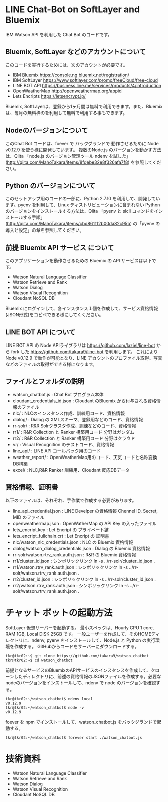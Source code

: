 # LINE Chat-Bot on SoftLayer and Bluemix

IBM Watson API を利用した Chat Bot のコードです。


## Bluemix, SoftLayer などのアカウントについて

このコードを実行するためには、次のアカウントが必要です。

- IBM Bluemix	  https://console.ng.bluemix.net/registration/	
- IBM SoftLayer	  https://www.softlayer.com/promo/freeCloud/free-cloud
- LINE BOT API    https://business.line.me/services/products/4/introduction
- OpenWaatherMap  http://openweathermap.org/appid
- Lets Encripts   https://letsencrypt.jp/

Bluemix, SoftLayerは、登録から1ヶ月間は無料で利用できます。また、Bluemixは、毎月の無料枠のを利用して無料で利用する事もできます。


## Nodeのバージョンについて

このChat Bot コードは、foever で バックグランドで 動作させるために Node v0.12.9 を使う様に開発しています。 複数のNode.js のバージョンを動かす方法は、Qiita 「node.js のバージョン管理ツール ndenv を試した」(http://qiita.com/MahoTakara/items/8fdebe32e8f326afa7f8) を参照してください。


## Python のバージョンについて

このセットアップ用のコードの一部に、Python 2.7.10 を利用して、開発しています。pyenv を利用して、Linux ディストリビューションに含まれない Python のバージョンをインストールする方法は、Qiita 「pyenv と slcli コマンドをインストールする手順」(http://qiita.com/MahoTakara/items/cbd861112b00da82c95b) の「pyenv の導入と設定」の章を参照してください。


## 前提 Bluemix API サービス について

このアプリケーションを動作させるための Bluemix の API サービスは以下です。

- Watson Natural Language Classifier
- Watson Retrieve and Rank
- Watson Dialog
- Watson Visual Recognition
- Cloudant NoSQL DB

Bluemix にログインして、各インスタンス１個を作成して、サービス資格情報(JSON形式)をコピペできる様にしてくください。 


## LINE BOT API について

LINE BOT API の Node APIライブラリは https://github.com/laziel/line-bot から fork した https://github.com/takara9/line-bot を利用します。 これにより Node v0.12.9 で動作が可能となり、LINE アカウントのプロファイル取得、写真などのファイルの取得ができる様になります。


## ファイルとフォルダの説明

- watson_chatbot.js : Chat Bot プログラム本体
- cloudant_credentials_id.json : Cloudant のBluemix から付与される資格情報のファイル
- nlc/ : NLCのインスタンス作成、訓練用コード、資格情報
- dialog/ : Dialog の XMLスキーマ、登録用などのコード、資格情報
- rr-solr/ : R&R Solrクラスタ作成、訓練などのコード、資格情報
- rr1/ : R&R Collection と Ranker 構築用コード 分野はガンダム
- rr2/ : R&R Collection と Ranker 構築用コード 分野はクラウド
- vr/ : Visual Recognition のテストコード、資格情報
- line_api/ : LINE API コールバック用のコード
- weather_report/ : OpenWeatherMap用のコード、天気コードと名称変換DB構築
- excel/ : NLC,R&R Ranker 訓練用、Cloudant 反応DBデータ


## 資格情報、証明書

以下のファイルは、それぞれ、手作業で作成する必要があります。

- line_api_credential.json : LINE Develper の資格情報 Chennel ID, Secret, MID のファイル
- openweathermap.json : OpenWatherMap の API Key の入ったファイル
- lets_encript.key : Let Encript の プライベート鍵
- lets_encript_fullchain.crt : Let Encript の 証明書
- nlc/watson_nlc_credentials.json : NLC の Bluemix 資格情報
- dialog/watson_dialog_credentials.json : Dialog の Bluemix 資格情報
- rr-solr/watson.rtrv_rank.auth.json : R&R の Bluemix 資格情報
- rr1/cluster_id.json : シンボリックリンク ln -s ../rr-solr/cluster_id.json .
- rr1/watson.rtrv_rank.auth.json : シンボリックリンク ln -s ../rr-solr/watson.rtrv_rank.auth.json .
- rr2/cluster_id.json : シンボリックリンク ln -s ../rr-solr/cluster_id.json .
- rr2/watson.rtrv_rank.auth.json : シンボリックリンク ln -s ../rr-solr/watson.rtrv_rank.auth.json .



# チャット ボットの起動方法

SoftLayer 仮想サーバーを起動する。 最小スペックは、Hourly CPU 1 core, RAM 1GB, Local DISK 25GB です。
一般ユーザーを作成して、そのHOMEディレクトリに、ndenv, pyenv をインストールして、Node.js と Python の実行環境を作成する。 GitHubからコードをサーバーにダウンロードする。


```
tkr@tkr02:~$ git clone https://github.com/takara9/watson_chatbot
tkr@tkr02:~$ cd watson_chatbot
```
前提となるサービスのBluemixのAPIサービスのインスタンスを作成して、クローンしたディレクトリに、前述の資格情報のJSONファイルを作成する。必要なnodeのバージョンをインストールして、ndenv で node のバージョンを確認する。

```
tkr@tkr02:~/watson_chatbot$ ndenv local
v0.12.9
tkr@tkr02:~/watson_chatbot$ node -v
v0.12.9
```
foever を npm でインストールして、watson_chatbot.js をバックグランドで起動する。

```
tkr@tkr02:~/watson_chatbot$ forever start ./watson_chatbot.js 
```



# 技術資料

- Watson Natural Language Classifier
- Watson Retrieve and Rank
- Watson Dialog
- Watson Visual Recognition
- Cloudant NoSQL DB
